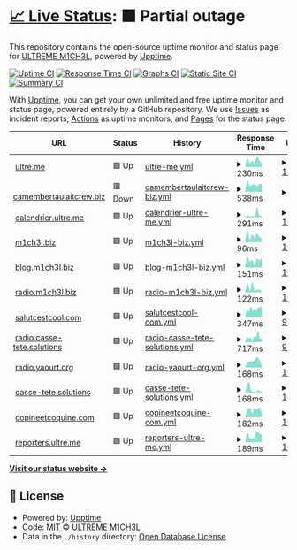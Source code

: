 # [📈 Live Status](https://uptime.ultre.me): <!--live status--> **🟧 Partial outage**

This repository contains the open-source uptime monitor and status page for [ULTREME M1CH3L](https://ultre.me), powered by [Upptime](https://github.com/upptime/upptime).

[![Uptime CI](https://github.com/ultreme/uptime/workflows/Uptime%20CI/badge.svg)](https://github.com/ultreme/uptime/actions?query=workflow%3A%22Uptime+CI%22)
[![Response Time CI](https://github.com/ultreme/uptime/workflows/Response%20Time%20CI/badge.svg)](https://github.com/ultreme/uptime/actions?query=workflow%3A%22Response+Time+CI%22)
[![Graphs CI](https://github.com/ultreme/uptime/workflows/Graphs%20CI/badge.svg)](https://github.com/ultreme/uptime/actions?query=workflow%3A%22Graphs+CI%22)
[![Static Site CI](https://github.com/ultreme/uptime/workflows/Static%20Site%20CI/badge.svg)](https://github.com/ultreme/uptime/actions?query=workflow%3A%22Static+Site+CI%22)
[![Summary CI](https://github.com/ultreme/uptime/workflows/Summary%20CI/badge.svg)](https://github.com/ultreme/uptime/actions?query=workflow%3A%22Summary+CI%22)

With [Upptime](https://upptime.js.org), you can get your own unlimited and free uptime monitor and status page, powered entirely by a GitHub repository. We use [Issues](https://github.com/ultreme/uptime/issues) as incident reports, [Actions](https://github.com/ultreme/uptime/actions) as uptime monitors, and [Pages](https://uptime.ultre.me) for the status page.

<!--start: status pages-->
<!-- This summary is generated by Upptime (https://github.com/upptime/upptime) -->
<!-- Do not edit this manually, your changes will be overwritten -->
<!-- prettier-ignore -->
| URL | Status | History | Response Time | Uptime |
| --- | ------ | ------- | ------------- | ------ |
| <img alt="" src="https://icons.duckduckgo.com/ip3/ultre.me.ico" height="13"> [ultre.me](https://ultre.me) | 🟩 Up | [ultre-me.yml](https://github.com/ultreme/uptime/commits/HEAD/history/ultre-me.yml) | <details><summary><img alt="Response time graph" src="./graphs/ultre-me/response-time-week.png" height="20"> 230ms</summary><br><a href="https://uptime.ultre.me/history/ultre-me"><img alt="Response time 314" src="https://img.shields.io/endpoint?url=https%3A%2F%2Fraw.githubusercontent.com%2Fultreme%2Fuptime%2FHEAD%2Fapi%2Fultre-me%2Fresponse-time.json"></a><br><a href="https://uptime.ultre.me/history/ultre-me"><img alt="24-hour response time 287" src="https://img.shields.io/endpoint?url=https%3A%2F%2Fraw.githubusercontent.com%2Fultreme%2Fuptime%2FHEAD%2Fapi%2Fultre-me%2Fresponse-time-day.json"></a><br><a href="https://uptime.ultre.me/history/ultre-me"><img alt="7-day response time 230" src="https://img.shields.io/endpoint?url=https%3A%2F%2Fraw.githubusercontent.com%2Fultreme%2Fuptime%2FHEAD%2Fapi%2Fultre-me%2Fresponse-time-week.json"></a><br><a href="https://uptime.ultre.me/history/ultre-me"><img alt="30-day response time 312" src="https://img.shields.io/endpoint?url=https%3A%2F%2Fraw.githubusercontent.com%2Fultreme%2Fuptime%2FHEAD%2Fapi%2Fultre-me%2Fresponse-time-month.json"></a><br><a href="https://uptime.ultre.me/history/ultre-me"><img alt="1-year response time 356" src="https://img.shields.io/endpoint?url=https%3A%2F%2Fraw.githubusercontent.com%2Fultreme%2Fuptime%2FHEAD%2Fapi%2Fultre-me%2Fresponse-time-year.json"></a></details> | <details><summary><a href="https://uptime.ultre.me/history/ultre-me">100.00%</a></summary><a href="https://uptime.ultre.me/history/ultre-me"><img alt="All-time uptime 99.95%" src="https://img.shields.io/endpoint?url=https%3A%2F%2Fraw.githubusercontent.com%2Fultreme%2Fuptime%2FHEAD%2Fapi%2Fultre-me%2Fuptime.json"></a><br><a href="https://uptime.ultre.me/history/ultre-me"><img alt="24-hour uptime 100.00%" src="https://img.shields.io/endpoint?url=https%3A%2F%2Fraw.githubusercontent.com%2Fultreme%2Fuptime%2FHEAD%2Fapi%2Fultre-me%2Fuptime-day.json"></a><br><a href="https://uptime.ultre.me/history/ultre-me"><img alt="7-day uptime 100.00%" src="https://img.shields.io/endpoint?url=https%3A%2F%2Fraw.githubusercontent.com%2Fultreme%2Fuptime%2FHEAD%2Fapi%2Fultre-me%2Fuptime-week.json"></a><br><a href="https://uptime.ultre.me/history/ultre-me"><img alt="30-day uptime 99.98%" src="https://img.shields.io/endpoint?url=https%3A%2F%2Fraw.githubusercontent.com%2Fultreme%2Fuptime%2FHEAD%2Fapi%2Fultre-me%2Fuptime-month.json"></a><br><a href="https://uptime.ultre.me/history/ultre-me"><img alt="1-year uptime 99.94%" src="https://img.shields.io/endpoint?url=https%3A%2F%2Fraw.githubusercontent.com%2Fultreme%2Fuptime%2FHEAD%2Fapi%2Fultre-me%2Fuptime-year.json"></a></details>
| <img alt="" src="https://icons.duckduckgo.com/ip3/camembertaulaitcrew.biz.ico" height="13"> [camembertaulaitcrew.biz](https://camembertaulaitcrew.biz) | 🟥 Down | [camembertaulaitcrew-biz.yml](https://github.com/ultreme/uptime/commits/HEAD/history/camembertaulaitcrew-biz.yml) | <details><summary><img alt="Response time graph" src="./graphs/camembertaulaitcrew-biz/response-time-week.png" height="20"> 538ms</summary><br><a href="https://uptime.ultre.me/history/camembertaulaitcrew-biz"><img alt="Response time 598" src="https://img.shields.io/endpoint?url=https%3A%2F%2Fraw.githubusercontent.com%2Fultreme%2Fuptime%2FHEAD%2Fapi%2Fcamembertaulaitcrew-biz%2Fresponse-time.json"></a><br><a href="https://uptime.ultre.me/history/camembertaulaitcrew-biz"><img alt="24-hour response time 912" src="https://img.shields.io/endpoint?url=https%3A%2F%2Fraw.githubusercontent.com%2Fultreme%2Fuptime%2FHEAD%2Fapi%2Fcamembertaulaitcrew-biz%2Fresponse-time-day.json"></a><br><a href="https://uptime.ultre.me/history/camembertaulaitcrew-biz"><img alt="7-day response time 538" src="https://img.shields.io/endpoint?url=https%3A%2F%2Fraw.githubusercontent.com%2Fultreme%2Fuptime%2FHEAD%2Fapi%2Fcamembertaulaitcrew-biz%2Fresponse-time-week.json"></a><br><a href="https://uptime.ultre.me/history/camembertaulaitcrew-biz"><img alt="30-day response time 599" src="https://img.shields.io/endpoint?url=https%3A%2F%2Fraw.githubusercontent.com%2Fultreme%2Fuptime%2FHEAD%2Fapi%2Fcamembertaulaitcrew-biz%2Fresponse-time-month.json"></a><br><a href="https://uptime.ultre.me/history/camembertaulaitcrew-biz"><img alt="1-year response time 642" src="https://img.shields.io/endpoint?url=https%3A%2F%2Fraw.githubusercontent.com%2Fultreme%2Fuptime%2FHEAD%2Fapi%2Fcamembertaulaitcrew-biz%2Fresponse-time-year.json"></a></details> | <details><summary><a href="https://uptime.ultre.me/history/camembertaulaitcrew-biz">0.00%</a></summary><a href="https://uptime.ultre.me/history/camembertaulaitcrew-biz"><img alt="All-time uptime 52.87%" src="https://img.shields.io/endpoint?url=https%3A%2F%2Fraw.githubusercontent.com%2Fultreme%2Fuptime%2FHEAD%2Fapi%2Fcamembertaulaitcrew-biz%2Fuptime.json"></a><br><a href="https://uptime.ultre.me/history/camembertaulaitcrew-biz"><img alt="24-hour uptime 0.00%" src="https://img.shields.io/endpoint?url=https%3A%2F%2Fraw.githubusercontent.com%2Fultreme%2Fuptime%2FHEAD%2Fapi%2Fcamembertaulaitcrew-biz%2Fuptime-day.json"></a><br><a href="https://uptime.ultre.me/history/camembertaulaitcrew-biz"><img alt="7-day uptime 0.00%" src="https://img.shields.io/endpoint?url=https%3A%2F%2Fraw.githubusercontent.com%2Fultreme%2Fuptime%2FHEAD%2Fapi%2Fcamembertaulaitcrew-biz%2Fuptime-week.json"></a><br><a href="https://uptime.ultre.me/history/camembertaulaitcrew-biz"><img alt="30-day uptime 16.50%" src="https://img.shields.io/endpoint?url=https%3A%2F%2Fraw.githubusercontent.com%2Fultreme%2Fuptime%2FHEAD%2Fapi%2Fcamembertaulaitcrew-biz%2Fuptime-month.json"></a><br><a href="https://uptime.ultre.me/history/camembertaulaitcrew-biz"><img alt="1-year uptime 25.95%" src="https://img.shields.io/endpoint?url=https%3A%2F%2Fraw.githubusercontent.com%2Fultreme%2Fuptime%2FHEAD%2Fapi%2Fcamembertaulaitcrew-biz%2Fuptime-year.json"></a></details>
| <img alt="" src="https://icons.duckduckgo.com/ip3/calendrier.ultre.me.ico" height="13"> [calendrier.ultre.me](https://calendrier.ultre.me) | 🟩 Up | [calendrier-ultre-me.yml](https://github.com/ultreme/uptime/commits/HEAD/history/calendrier-ultre-me.yml) | <details><summary><img alt="Response time graph" src="./graphs/calendrier-ultre-me/response-time-week.png" height="20"> 291ms</summary><br><a href="https://uptime.ultre.me/history/calendrier-ultre-me"><img alt="Response time 291" src="https://img.shields.io/endpoint?url=https%3A%2F%2Fraw.githubusercontent.com%2Fultreme%2Fuptime%2FHEAD%2Fapi%2Fcalendrier-ultre-me%2Fresponse-time.json"></a><br><a href="https://uptime.ultre.me/history/calendrier-ultre-me"><img alt="24-hour response time 161" src="https://img.shields.io/endpoint?url=https%3A%2F%2Fraw.githubusercontent.com%2Fultreme%2Fuptime%2FHEAD%2Fapi%2Fcalendrier-ultre-me%2Fresponse-time-day.json"></a><br><a href="https://uptime.ultre.me/history/calendrier-ultre-me"><img alt="7-day response time 291" src="https://img.shields.io/endpoint?url=https%3A%2F%2Fraw.githubusercontent.com%2Fultreme%2Fuptime%2FHEAD%2Fapi%2Fcalendrier-ultre-me%2Fresponse-time-week.json"></a><br><a href="https://uptime.ultre.me/history/calendrier-ultre-me"><img alt="30-day response time 269" src="https://img.shields.io/endpoint?url=https%3A%2F%2Fraw.githubusercontent.com%2Fultreme%2Fuptime%2FHEAD%2Fapi%2Fcalendrier-ultre-me%2Fresponse-time-month.json"></a><br><a href="https://uptime.ultre.me/history/calendrier-ultre-me"><img alt="1-year response time 344" src="https://img.shields.io/endpoint?url=https%3A%2F%2Fraw.githubusercontent.com%2Fultreme%2Fuptime%2FHEAD%2Fapi%2Fcalendrier-ultre-me%2Fresponse-time-year.json"></a></details> | <details><summary><a href="https://uptime.ultre.me/history/calendrier-ultre-me">100.00%</a></summary><a href="https://uptime.ultre.me/history/calendrier-ultre-me"><img alt="All-time uptime 99.95%" src="https://img.shields.io/endpoint?url=https%3A%2F%2Fraw.githubusercontent.com%2Fultreme%2Fuptime%2FHEAD%2Fapi%2Fcalendrier-ultre-me%2Fuptime.json"></a><br><a href="https://uptime.ultre.me/history/calendrier-ultre-me"><img alt="24-hour uptime 100.00%" src="https://img.shields.io/endpoint?url=https%3A%2F%2Fraw.githubusercontent.com%2Fultreme%2Fuptime%2FHEAD%2Fapi%2Fcalendrier-ultre-me%2Fuptime-day.json"></a><br><a href="https://uptime.ultre.me/history/calendrier-ultre-me"><img alt="7-day uptime 100.00%" src="https://img.shields.io/endpoint?url=https%3A%2F%2Fraw.githubusercontent.com%2Fultreme%2Fuptime%2FHEAD%2Fapi%2Fcalendrier-ultre-me%2Fuptime-week.json"></a><br><a href="https://uptime.ultre.me/history/calendrier-ultre-me"><img alt="30-day uptime 100.00%" src="https://img.shields.io/endpoint?url=https%3A%2F%2Fraw.githubusercontent.com%2Fultreme%2Fuptime%2FHEAD%2Fapi%2Fcalendrier-ultre-me%2Fuptime-month.json"></a><br><a href="https://uptime.ultre.me/history/calendrier-ultre-me"><img alt="1-year uptime 99.94%" src="https://img.shields.io/endpoint?url=https%3A%2F%2Fraw.githubusercontent.com%2Fultreme%2Fuptime%2FHEAD%2Fapi%2Fcalendrier-ultre-me%2Fuptime-year.json"></a></details>
| <img alt="" src="https://icons.duckduckgo.com/ip3/www.m1ch3l.biz.ico" height="13"> [m1ch3l.biz](https://www.m1ch3l.biz) | 🟩 Up | [m1ch3l-biz.yml](https://github.com/ultreme/uptime/commits/HEAD/history/m1ch3l-biz.yml) | <details><summary><img alt="Response time graph" src="./graphs/m1ch3l-biz/response-time-week.png" height="20"> 96ms</summary><br><a href="https://uptime.ultre.me/history/m1ch3l-biz"><img alt="Response time 100" src="https://img.shields.io/endpoint?url=https%3A%2F%2Fraw.githubusercontent.com%2Fultreme%2Fuptime%2FHEAD%2Fapi%2Fm1ch3l-biz%2Fresponse-time.json"></a><br><a href="https://uptime.ultre.me/history/m1ch3l-biz"><img alt="24-hour response time 135" src="https://img.shields.io/endpoint?url=https%3A%2F%2Fraw.githubusercontent.com%2Fultreme%2Fuptime%2FHEAD%2Fapi%2Fm1ch3l-biz%2Fresponse-time-day.json"></a><br><a href="https://uptime.ultre.me/history/m1ch3l-biz"><img alt="7-day response time 96" src="https://img.shields.io/endpoint?url=https%3A%2F%2Fraw.githubusercontent.com%2Fultreme%2Fuptime%2FHEAD%2Fapi%2Fm1ch3l-biz%2Fresponse-time-week.json"></a><br><a href="https://uptime.ultre.me/history/m1ch3l-biz"><img alt="30-day response time 115" src="https://img.shields.io/endpoint?url=https%3A%2F%2Fraw.githubusercontent.com%2Fultreme%2Fuptime%2FHEAD%2Fapi%2Fm1ch3l-biz%2Fresponse-time-month.json"></a><br><a href="https://uptime.ultre.me/history/m1ch3l-biz"><img alt="1-year response time 105" src="https://img.shields.io/endpoint?url=https%3A%2F%2Fraw.githubusercontent.com%2Fultreme%2Fuptime%2FHEAD%2Fapi%2Fm1ch3l-biz%2Fresponse-time-year.json"></a></details> | <details><summary><a href="https://uptime.ultre.me/history/m1ch3l-biz">100.00%</a></summary><a href="https://uptime.ultre.me/history/m1ch3l-biz"><img alt="All-time uptime 99.84%" src="https://img.shields.io/endpoint?url=https%3A%2F%2Fraw.githubusercontent.com%2Fultreme%2Fuptime%2FHEAD%2Fapi%2Fm1ch3l-biz%2Fuptime.json"></a><br><a href="https://uptime.ultre.me/history/m1ch3l-biz"><img alt="24-hour uptime 100.00%" src="https://img.shields.io/endpoint?url=https%3A%2F%2Fraw.githubusercontent.com%2Fultreme%2Fuptime%2FHEAD%2Fapi%2Fm1ch3l-biz%2Fuptime-day.json"></a><br><a href="https://uptime.ultre.me/history/m1ch3l-biz"><img alt="7-day uptime 100.00%" src="https://img.shields.io/endpoint?url=https%3A%2F%2Fraw.githubusercontent.com%2Fultreme%2Fuptime%2FHEAD%2Fapi%2Fm1ch3l-biz%2Fuptime-week.json"></a><br><a href="https://uptime.ultre.me/history/m1ch3l-biz"><img alt="30-day uptime 100.00%" src="https://img.shields.io/endpoint?url=https%3A%2F%2Fraw.githubusercontent.com%2Fultreme%2Fuptime%2FHEAD%2Fapi%2Fm1ch3l-biz%2Fuptime-month.json"></a><br><a href="https://uptime.ultre.me/history/m1ch3l-biz"><img alt="1-year uptime 99.99%" src="https://img.shields.io/endpoint?url=https%3A%2F%2Fraw.githubusercontent.com%2Fultreme%2Fuptime%2FHEAD%2Fapi%2Fm1ch3l-biz%2Fuptime-year.json"></a></details>
| <img alt="" src="https://icons.duckduckgo.com/ip3/blog.m1ch3l.biz.ico" height="13"> [blog.m1ch3l.biz](https://blog.m1ch3l.biz) | 🟩 Up | [blog-m1ch3l-biz.yml](https://github.com/ultreme/uptime/commits/HEAD/history/blog-m1ch3l-biz.yml) | <details><summary><img alt="Response time graph" src="./graphs/blog-m1ch3l-biz/response-time-week.png" height="20"> 151ms</summary><br><a href="https://uptime.ultre.me/history/blog-m1ch3l-biz"><img alt="Response time 204" src="https://img.shields.io/endpoint?url=https%3A%2F%2Fraw.githubusercontent.com%2Fultreme%2Fuptime%2FHEAD%2Fapi%2Fblog-m1ch3l-biz%2Fresponse-time.json"></a><br><a href="https://uptime.ultre.me/history/blog-m1ch3l-biz"><img alt="24-hour response time 150" src="https://img.shields.io/endpoint?url=https%3A%2F%2Fraw.githubusercontent.com%2Fultreme%2Fuptime%2FHEAD%2Fapi%2Fblog-m1ch3l-biz%2Fresponse-time-day.json"></a><br><a href="https://uptime.ultre.me/history/blog-m1ch3l-biz"><img alt="7-day response time 151" src="https://img.shields.io/endpoint?url=https%3A%2F%2Fraw.githubusercontent.com%2Fultreme%2Fuptime%2FHEAD%2Fapi%2Fblog-m1ch3l-biz%2Fresponse-time-week.json"></a><br><a href="https://uptime.ultre.me/history/blog-m1ch3l-biz"><img alt="30-day response time 189" src="https://img.shields.io/endpoint?url=https%3A%2F%2Fraw.githubusercontent.com%2Fultreme%2Fuptime%2FHEAD%2Fapi%2Fblog-m1ch3l-biz%2Fresponse-time-month.json"></a><br><a href="https://uptime.ultre.me/history/blog-m1ch3l-biz"><img alt="1-year response time 230" src="https://img.shields.io/endpoint?url=https%3A%2F%2Fraw.githubusercontent.com%2Fultreme%2Fuptime%2FHEAD%2Fapi%2Fblog-m1ch3l-biz%2Fresponse-time-year.json"></a></details> | <details><summary><a href="https://uptime.ultre.me/history/blog-m1ch3l-biz">100.00%</a></summary><a href="https://uptime.ultre.me/history/blog-m1ch3l-biz"><img alt="All-time uptime 99.97%" src="https://img.shields.io/endpoint?url=https%3A%2F%2Fraw.githubusercontent.com%2Fultreme%2Fuptime%2FHEAD%2Fapi%2Fblog-m1ch3l-biz%2Fuptime.json"></a><br><a href="https://uptime.ultre.me/history/blog-m1ch3l-biz"><img alt="24-hour uptime 100.00%" src="https://img.shields.io/endpoint?url=https%3A%2F%2Fraw.githubusercontent.com%2Fultreme%2Fuptime%2FHEAD%2Fapi%2Fblog-m1ch3l-biz%2Fuptime-day.json"></a><br><a href="https://uptime.ultre.me/history/blog-m1ch3l-biz"><img alt="7-day uptime 100.00%" src="https://img.shields.io/endpoint?url=https%3A%2F%2Fraw.githubusercontent.com%2Fultreme%2Fuptime%2FHEAD%2Fapi%2Fblog-m1ch3l-biz%2Fuptime-week.json"></a><br><a href="https://uptime.ultre.me/history/blog-m1ch3l-biz"><img alt="30-day uptime 100.00%" src="https://img.shields.io/endpoint?url=https%3A%2F%2Fraw.githubusercontent.com%2Fultreme%2Fuptime%2FHEAD%2Fapi%2Fblog-m1ch3l-biz%2Fuptime-month.json"></a><br><a href="https://uptime.ultre.me/history/blog-m1ch3l-biz"><img alt="1-year uptime 99.96%" src="https://img.shields.io/endpoint?url=https%3A%2F%2Fraw.githubusercontent.com%2Fultreme%2Fuptime%2FHEAD%2Fapi%2Fblog-m1ch3l-biz%2Fuptime-year.json"></a></details>
| <img alt="" src="https://icons.duckduckgo.com/ip3/radio.m1ch3l.biz.ico" height="13"> [radio.m1ch3l.biz](https://radio.m1ch3l.biz/) | 🟩 Up | [radio-m1ch3l-biz.yml](https://github.com/ultreme/uptime/commits/HEAD/history/radio-m1ch3l-biz.yml) | <details><summary><img alt="Response time graph" src="./graphs/radio-m1ch3l-biz/response-time-week.png" height="20"> 122ms</summary><br><a href="https://uptime.ultre.me/history/radio-m1ch3l-biz"><img alt="Response time 98" src="https://img.shields.io/endpoint?url=https%3A%2F%2Fraw.githubusercontent.com%2Fultreme%2Fuptime%2FHEAD%2Fapi%2Fradio-m1ch3l-biz%2Fresponse-time.json"></a><br><a href="https://uptime.ultre.me/history/radio-m1ch3l-biz"><img alt="24-hour response time 135" src="https://img.shields.io/endpoint?url=https%3A%2F%2Fraw.githubusercontent.com%2Fultreme%2Fuptime%2FHEAD%2Fapi%2Fradio-m1ch3l-biz%2Fresponse-time-day.json"></a><br><a href="https://uptime.ultre.me/history/radio-m1ch3l-biz"><img alt="7-day response time 122" src="https://img.shields.io/endpoint?url=https%3A%2F%2Fraw.githubusercontent.com%2Fultreme%2Fuptime%2FHEAD%2Fapi%2Fradio-m1ch3l-biz%2Fresponse-time-week.json"></a><br><a href="https://uptime.ultre.me/history/radio-m1ch3l-biz"><img alt="30-day response time 130" src="https://img.shields.io/endpoint?url=https%3A%2F%2Fraw.githubusercontent.com%2Fultreme%2Fuptime%2FHEAD%2Fapi%2Fradio-m1ch3l-biz%2Fresponse-time-month.json"></a><br><a href="https://uptime.ultre.me/history/radio-m1ch3l-biz"><img alt="1-year response time 104" src="https://img.shields.io/endpoint?url=https%3A%2F%2Fraw.githubusercontent.com%2Fultreme%2Fuptime%2FHEAD%2Fapi%2Fradio-m1ch3l-biz%2Fresponse-time-year.json"></a></details> | <details><summary><a href="https://uptime.ultre.me/history/radio-m1ch3l-biz">100.00%</a></summary><a href="https://uptime.ultre.me/history/radio-m1ch3l-biz"><img alt="All-time uptime 99.99%" src="https://img.shields.io/endpoint?url=https%3A%2F%2Fraw.githubusercontent.com%2Fultreme%2Fuptime%2FHEAD%2Fapi%2Fradio-m1ch3l-biz%2Fuptime.json"></a><br><a href="https://uptime.ultre.me/history/radio-m1ch3l-biz"><img alt="24-hour uptime 100.00%" src="https://img.shields.io/endpoint?url=https%3A%2F%2Fraw.githubusercontent.com%2Fultreme%2Fuptime%2FHEAD%2Fapi%2Fradio-m1ch3l-biz%2Fuptime-day.json"></a><br><a href="https://uptime.ultre.me/history/radio-m1ch3l-biz"><img alt="7-day uptime 100.00%" src="https://img.shields.io/endpoint?url=https%3A%2F%2Fraw.githubusercontent.com%2Fultreme%2Fuptime%2FHEAD%2Fapi%2Fradio-m1ch3l-biz%2Fuptime-week.json"></a><br><a href="https://uptime.ultre.me/history/radio-m1ch3l-biz"><img alt="30-day uptime 100.00%" src="https://img.shields.io/endpoint?url=https%3A%2F%2Fraw.githubusercontent.com%2Fultreme%2Fuptime%2FHEAD%2Fapi%2Fradio-m1ch3l-biz%2Fuptime-month.json"></a><br><a href="https://uptime.ultre.me/history/radio-m1ch3l-biz"><img alt="1-year uptime 99.99%" src="https://img.shields.io/endpoint?url=https%3A%2F%2Fraw.githubusercontent.com%2Fultreme%2Fuptime%2FHEAD%2Fapi%2Fradio-m1ch3l-biz%2Fuptime-year.json"></a></details>
| <img alt="" src="https://icons.duckduckgo.com/ip3/salutcestcool.com.ico" height="13"> [salutcestcool.com](http://salutcestcool.com/) | 🟩 Up | [salutcestcool-com.yml](https://github.com/ultreme/uptime/commits/HEAD/history/salutcestcool-com.yml) | <details><summary><img alt="Response time graph" src="./graphs/salutcestcool-com/response-time-week.png" height="20"> 347ms</summary><br><a href="https://uptime.ultre.me/history/salutcestcool-com"><img alt="Response time 301" src="https://img.shields.io/endpoint?url=https%3A%2F%2Fraw.githubusercontent.com%2Fultreme%2Fuptime%2FHEAD%2Fapi%2Fsalutcestcool-com%2Fresponse-time.json"></a><br><a href="https://uptime.ultre.me/history/salutcestcool-com"><img alt="24-hour response time 429" src="https://img.shields.io/endpoint?url=https%3A%2F%2Fraw.githubusercontent.com%2Fultreme%2Fuptime%2FHEAD%2Fapi%2Fsalutcestcool-com%2Fresponse-time-day.json"></a><br><a href="https://uptime.ultre.me/history/salutcestcool-com"><img alt="7-day response time 347" src="https://img.shields.io/endpoint?url=https%3A%2F%2Fraw.githubusercontent.com%2Fultreme%2Fuptime%2FHEAD%2Fapi%2Fsalutcestcool-com%2Fresponse-time-week.json"></a><br><a href="https://uptime.ultre.me/history/salutcestcool-com"><img alt="30-day response time 337" src="https://img.shields.io/endpoint?url=https%3A%2F%2Fraw.githubusercontent.com%2Fultreme%2Fuptime%2FHEAD%2Fapi%2Fsalutcestcool-com%2Fresponse-time-month.json"></a><br><a href="https://uptime.ultre.me/history/salutcestcool-com"><img alt="1-year response time 307" src="https://img.shields.io/endpoint?url=https%3A%2F%2Fraw.githubusercontent.com%2Fultreme%2Fuptime%2FHEAD%2Fapi%2Fsalutcestcool-com%2Fresponse-time-year.json"></a></details> | <details><summary><a href="https://uptime.ultre.me/history/salutcestcool-com">99.16%</a></summary><a href="https://uptime.ultre.me/history/salutcestcool-com"><img alt="All-time uptime 99.96%" src="https://img.shields.io/endpoint?url=https%3A%2F%2Fraw.githubusercontent.com%2Fultreme%2Fuptime%2FHEAD%2Fapi%2Fsalutcestcool-com%2Fuptime.json"></a><br><a href="https://uptime.ultre.me/history/salutcestcool-com"><img alt="24-hour uptime 100.00%" src="https://img.shields.io/endpoint?url=https%3A%2F%2Fraw.githubusercontent.com%2Fultreme%2Fuptime%2FHEAD%2Fapi%2Fsalutcestcool-com%2Fuptime-day.json"></a><br><a href="https://uptime.ultre.me/history/salutcestcool-com"><img alt="7-day uptime 99.16%" src="https://img.shields.io/endpoint?url=https%3A%2F%2Fraw.githubusercontent.com%2Fultreme%2Fuptime%2FHEAD%2Fapi%2Fsalutcestcool-com%2Fuptime-week.json"></a><br><a href="https://uptime.ultre.me/history/salutcestcool-com"><img alt="30-day uptime 99.81%" src="https://img.shields.io/endpoint?url=https%3A%2F%2Fraw.githubusercontent.com%2Fultreme%2Fuptime%2FHEAD%2Fapi%2Fsalutcestcool-com%2Fuptime-month.json"></a><br><a href="https://uptime.ultre.me/history/salutcestcool-com"><img alt="1-year uptime 99.96%" src="https://img.shields.io/endpoint?url=https%3A%2F%2Fraw.githubusercontent.com%2Fultreme%2Fuptime%2FHEAD%2Fapi%2Fsalutcestcool-com%2Fuptime-year.json"></a></details>
| <img alt="" src="https://icons.duckduckgo.com/ip3/radio.casse-tete.solutions.ico" height="13"> [radio.casse-tete.solutions](http://radio.casse-tete.solutions/) | 🟩 Up | [radio-casse-tete-solutions.yml](https://github.com/ultreme/uptime/commits/HEAD/history/radio-casse-tete-solutions.yml) | <details><summary><img alt="Response time graph" src="./graphs/radio-casse-tete-solutions/response-time-week.png" height="20"> 717ms</summary><br><a href="https://uptime.ultre.me/history/radio-casse-tete-solutions"><img alt="Response time 542" src="https://img.shields.io/endpoint?url=https%3A%2F%2Fraw.githubusercontent.com%2Fultreme%2Fuptime%2FHEAD%2Fapi%2Fradio-casse-tete-solutions%2Fresponse-time.json"></a><br><a href="https://uptime.ultre.me/history/radio-casse-tete-solutions"><img alt="24-hour response time 813" src="https://img.shields.io/endpoint?url=https%3A%2F%2Fraw.githubusercontent.com%2Fultreme%2Fuptime%2FHEAD%2Fapi%2Fradio-casse-tete-solutions%2Fresponse-time-day.json"></a><br><a href="https://uptime.ultre.me/history/radio-casse-tete-solutions"><img alt="7-day response time 717" src="https://img.shields.io/endpoint?url=https%3A%2F%2Fraw.githubusercontent.com%2Fultreme%2Fuptime%2FHEAD%2Fapi%2Fradio-casse-tete-solutions%2Fresponse-time-week.json"></a><br><a href="https://uptime.ultre.me/history/radio-casse-tete-solutions"><img alt="30-day response time 733" src="https://img.shields.io/endpoint?url=https%3A%2F%2Fraw.githubusercontent.com%2Fultreme%2Fuptime%2FHEAD%2Fapi%2Fradio-casse-tete-solutions%2Fresponse-time-month.json"></a><br><a href="https://uptime.ultre.me/history/radio-casse-tete-solutions"><img alt="1-year response time 569" src="https://img.shields.io/endpoint?url=https%3A%2F%2Fraw.githubusercontent.com%2Fultreme%2Fuptime%2FHEAD%2Fapi%2Fradio-casse-tete-solutions%2Fresponse-time-year.json"></a></details> | <details><summary><a href="https://uptime.ultre.me/history/radio-casse-tete-solutions">99.85%</a></summary><a href="https://uptime.ultre.me/history/radio-casse-tete-solutions"><img alt="All-time uptime 99.99%" src="https://img.shields.io/endpoint?url=https%3A%2F%2Fraw.githubusercontent.com%2Fultreme%2Fuptime%2FHEAD%2Fapi%2Fradio-casse-tete-solutions%2Fuptime.json"></a><br><a href="https://uptime.ultre.me/history/radio-casse-tete-solutions"><img alt="24-hour uptime 100.00%" src="https://img.shields.io/endpoint?url=https%3A%2F%2Fraw.githubusercontent.com%2Fultreme%2Fuptime%2FHEAD%2Fapi%2Fradio-casse-tete-solutions%2Fuptime-day.json"></a><br><a href="https://uptime.ultre.me/history/radio-casse-tete-solutions"><img alt="7-day uptime 99.85%" src="https://img.shields.io/endpoint?url=https%3A%2F%2Fraw.githubusercontent.com%2Fultreme%2Fuptime%2FHEAD%2Fapi%2Fradio-casse-tete-solutions%2Fuptime-week.json"></a><br><a href="https://uptime.ultre.me/history/radio-casse-tete-solutions"><img alt="30-day uptime 99.97%" src="https://img.shields.io/endpoint?url=https%3A%2F%2Fraw.githubusercontent.com%2Fultreme%2Fuptime%2FHEAD%2Fapi%2Fradio-casse-tete-solutions%2Fuptime-month.json"></a><br><a href="https://uptime.ultre.me/history/radio-casse-tete-solutions"><img alt="1-year uptime 99.99%" src="https://img.shields.io/endpoint?url=https%3A%2F%2Fraw.githubusercontent.com%2Fultreme%2Fuptime%2FHEAD%2Fapi%2Fradio-casse-tete-solutions%2Fuptime-year.json"></a></details>
| <img alt="" src="https://icons.duckduckgo.com/ip3/radio.yaourt.org.ico" height="13"> [radio.yaourt.org](https://radio.yaourt.org/) | 🟩 Up | [radio-yaourt-org.yml](https://github.com/ultreme/uptime/commits/HEAD/history/radio-yaourt-org.yml) | <details><summary><img alt="Response time graph" src="./graphs/radio-yaourt-org/response-time-week.png" height="20"> 168ms</summary><br><a href="https://uptime.ultre.me/history/radio-yaourt-org"><img alt="Response time 187" src="https://img.shields.io/endpoint?url=https%3A%2F%2Fraw.githubusercontent.com%2Fultreme%2Fuptime%2FHEAD%2Fapi%2Fradio-yaourt-org%2Fresponse-time.json"></a><br><a href="https://uptime.ultre.me/history/radio-yaourt-org"><img alt="24-hour response time 133" src="https://img.shields.io/endpoint?url=https%3A%2F%2Fraw.githubusercontent.com%2Fultreme%2Fuptime%2FHEAD%2Fapi%2Fradio-yaourt-org%2Fresponse-time-day.json"></a><br><a href="https://uptime.ultre.me/history/radio-yaourt-org"><img alt="7-day response time 168" src="https://img.shields.io/endpoint?url=https%3A%2F%2Fraw.githubusercontent.com%2Fultreme%2Fuptime%2FHEAD%2Fapi%2Fradio-yaourt-org%2Fresponse-time-week.json"></a><br><a href="https://uptime.ultre.me/history/radio-yaourt-org"><img alt="30-day response time 178" src="https://img.shields.io/endpoint?url=https%3A%2F%2Fraw.githubusercontent.com%2Fultreme%2Fuptime%2FHEAD%2Fapi%2Fradio-yaourt-org%2Fresponse-time-month.json"></a><br><a href="https://uptime.ultre.me/history/radio-yaourt-org"><img alt="1-year response time 194" src="https://img.shields.io/endpoint?url=https%3A%2F%2Fraw.githubusercontent.com%2Fultreme%2Fuptime%2FHEAD%2Fapi%2Fradio-yaourt-org%2Fresponse-time-year.json"></a></details> | <details><summary><a href="https://uptime.ultre.me/history/radio-yaourt-org">100.00%</a></summary><a href="https://uptime.ultre.me/history/radio-yaourt-org"><img alt="All-time uptime 99.99%" src="https://img.shields.io/endpoint?url=https%3A%2F%2Fraw.githubusercontent.com%2Fultreme%2Fuptime%2FHEAD%2Fapi%2Fradio-yaourt-org%2Fuptime.json"></a><br><a href="https://uptime.ultre.me/history/radio-yaourt-org"><img alt="24-hour uptime 100.00%" src="https://img.shields.io/endpoint?url=https%3A%2F%2Fraw.githubusercontent.com%2Fultreme%2Fuptime%2FHEAD%2Fapi%2Fradio-yaourt-org%2Fuptime-day.json"></a><br><a href="https://uptime.ultre.me/history/radio-yaourt-org"><img alt="7-day uptime 100.00%" src="https://img.shields.io/endpoint?url=https%3A%2F%2Fraw.githubusercontent.com%2Fultreme%2Fuptime%2FHEAD%2Fapi%2Fradio-yaourt-org%2Fuptime-week.json"></a><br><a href="https://uptime.ultre.me/history/radio-yaourt-org"><img alt="30-day uptime 100.00%" src="https://img.shields.io/endpoint?url=https%3A%2F%2Fraw.githubusercontent.com%2Fultreme%2Fuptime%2FHEAD%2Fapi%2Fradio-yaourt-org%2Fuptime-month.json"></a><br><a href="https://uptime.ultre.me/history/radio-yaourt-org"><img alt="1-year uptime 99.99%" src="https://img.shields.io/endpoint?url=https%3A%2F%2Fraw.githubusercontent.com%2Fultreme%2Fuptime%2FHEAD%2Fapi%2Fradio-yaourt-org%2Fuptime-year.json"></a></details>
| <img alt="" src="https://icons.duckduckgo.com/ip3/www.casse-tete.solutions.ico" height="13"> [casse-tete.solutions](http://www.casse-tete.solutions/) | 🟩 Up | [casse-tete-solutions.yml](https://github.com/ultreme/uptime/commits/HEAD/history/casse-tete-solutions.yml) | <details><summary><img alt="Response time graph" src="./graphs/casse-tete-solutions/response-time-week.png" height="20"> 168ms</summary><br><a href="https://uptime.ultre.me/history/casse-tete-solutions"><img alt="Response time 180" src="https://img.shields.io/endpoint?url=https%3A%2F%2Fraw.githubusercontent.com%2Fultreme%2Fuptime%2FHEAD%2Fapi%2Fcasse-tete-solutions%2Fresponse-time.json"></a><br><a href="https://uptime.ultre.me/history/casse-tete-solutions"><img alt="24-hour response time 200" src="https://img.shields.io/endpoint?url=https%3A%2F%2Fraw.githubusercontent.com%2Fultreme%2Fuptime%2FHEAD%2Fapi%2Fcasse-tete-solutions%2Fresponse-time-day.json"></a><br><a href="https://uptime.ultre.me/history/casse-tete-solutions"><img alt="7-day response time 168" src="https://img.shields.io/endpoint?url=https%3A%2F%2Fraw.githubusercontent.com%2Fultreme%2Fuptime%2FHEAD%2Fapi%2Fcasse-tete-solutions%2Fresponse-time-week.json"></a><br><a href="https://uptime.ultre.me/history/casse-tete-solutions"><img alt="30-day response time 256" src="https://img.shields.io/endpoint?url=https%3A%2F%2Fraw.githubusercontent.com%2Fultreme%2Fuptime%2FHEAD%2Fapi%2Fcasse-tete-solutions%2Fresponse-time-month.json"></a><br><a href="https://uptime.ultre.me/history/casse-tete-solutions"><img alt="1-year response time 206" src="https://img.shields.io/endpoint?url=https%3A%2F%2Fraw.githubusercontent.com%2Fultreme%2Fuptime%2FHEAD%2Fapi%2Fcasse-tete-solutions%2Fresponse-time-year.json"></a></details> | <details><summary><a href="https://uptime.ultre.me/history/casse-tete-solutions">100.00%</a></summary><a href="https://uptime.ultre.me/history/casse-tete-solutions"><img alt="All-time uptime 99.95%" src="https://img.shields.io/endpoint?url=https%3A%2F%2Fraw.githubusercontent.com%2Fultreme%2Fuptime%2FHEAD%2Fapi%2Fcasse-tete-solutions%2Fuptime.json"></a><br><a href="https://uptime.ultre.me/history/casse-tete-solutions"><img alt="24-hour uptime 100.00%" src="https://img.shields.io/endpoint?url=https%3A%2F%2Fraw.githubusercontent.com%2Fultreme%2Fuptime%2FHEAD%2Fapi%2Fcasse-tete-solutions%2Fuptime-day.json"></a><br><a href="https://uptime.ultre.me/history/casse-tete-solutions"><img alt="7-day uptime 100.00%" src="https://img.shields.io/endpoint?url=https%3A%2F%2Fraw.githubusercontent.com%2Fultreme%2Fuptime%2FHEAD%2Fapi%2Fcasse-tete-solutions%2Fuptime-week.json"></a><br><a href="https://uptime.ultre.me/history/casse-tete-solutions"><img alt="30-day uptime 99.98%" src="https://img.shields.io/endpoint?url=https%3A%2F%2Fraw.githubusercontent.com%2Fultreme%2Fuptime%2FHEAD%2Fapi%2Fcasse-tete-solutions%2Fuptime-month.json"></a><br><a href="https://uptime.ultre.me/history/casse-tete-solutions"><img alt="1-year uptime 99.92%" src="https://img.shields.io/endpoint?url=https%3A%2F%2Fraw.githubusercontent.com%2Fultreme%2Fuptime%2FHEAD%2Fapi%2Fcasse-tete-solutions%2Fuptime-year.json"></a></details>
| <img alt="" src="https://icons.duckduckgo.com/ip3/copineetcoquine.com.ico" height="13"> [copineetcoquine.com](https://copineetcoquine.com/) | 🟩 Up | [copineetcoquine-com.yml](https://github.com/ultreme/uptime/commits/HEAD/history/copineetcoquine-com.yml) | <details><summary><img alt="Response time graph" src="./graphs/copineetcoquine-com/response-time-week.png" height="20"> 182ms</summary><br><a href="https://uptime.ultre.me/history/copineetcoquine-com"><img alt="Response time 320" src="https://img.shields.io/endpoint?url=https%3A%2F%2Fraw.githubusercontent.com%2Fultreme%2Fuptime%2FHEAD%2Fapi%2Fcopineetcoquine-com%2Fresponse-time.json"></a><br><a href="https://uptime.ultre.me/history/copineetcoquine-com"><img alt="24-hour response time 102" src="https://img.shields.io/endpoint?url=https%3A%2F%2Fraw.githubusercontent.com%2Fultreme%2Fuptime%2FHEAD%2Fapi%2Fcopineetcoquine-com%2Fresponse-time-day.json"></a><br><a href="https://uptime.ultre.me/history/copineetcoquine-com"><img alt="7-day response time 182" src="https://img.shields.io/endpoint?url=https%3A%2F%2Fraw.githubusercontent.com%2Fultreme%2Fuptime%2FHEAD%2Fapi%2Fcopineetcoquine-com%2Fresponse-time-week.json"></a><br><a href="https://uptime.ultre.me/history/copineetcoquine-com"><img alt="30-day response time 233" src="https://img.shields.io/endpoint?url=https%3A%2F%2Fraw.githubusercontent.com%2Fultreme%2Fuptime%2FHEAD%2Fapi%2Fcopineetcoquine-com%2Fresponse-time-month.json"></a><br><a href="https://uptime.ultre.me/history/copineetcoquine-com"><img alt="1-year response time 300" src="https://img.shields.io/endpoint?url=https%3A%2F%2Fraw.githubusercontent.com%2Fultreme%2Fuptime%2FHEAD%2Fapi%2Fcopineetcoquine-com%2Fresponse-time-year.json"></a></details> | <details><summary><a href="https://uptime.ultre.me/history/copineetcoquine-com">100.00%</a></summary><a href="https://uptime.ultre.me/history/copineetcoquine-com"><img alt="All-time uptime 99.99%" src="https://img.shields.io/endpoint?url=https%3A%2F%2Fraw.githubusercontent.com%2Fultreme%2Fuptime%2FHEAD%2Fapi%2Fcopineetcoquine-com%2Fuptime.json"></a><br><a href="https://uptime.ultre.me/history/copineetcoquine-com"><img alt="24-hour uptime 100.00%" src="https://img.shields.io/endpoint?url=https%3A%2F%2Fraw.githubusercontent.com%2Fultreme%2Fuptime%2FHEAD%2Fapi%2Fcopineetcoquine-com%2Fuptime-day.json"></a><br><a href="https://uptime.ultre.me/history/copineetcoquine-com"><img alt="7-day uptime 100.00%" src="https://img.shields.io/endpoint?url=https%3A%2F%2Fraw.githubusercontent.com%2Fultreme%2Fuptime%2FHEAD%2Fapi%2Fcopineetcoquine-com%2Fuptime-week.json"></a><br><a href="https://uptime.ultre.me/history/copineetcoquine-com"><img alt="30-day uptime 100.00%" src="https://img.shields.io/endpoint?url=https%3A%2F%2Fraw.githubusercontent.com%2Fultreme%2Fuptime%2FHEAD%2Fapi%2Fcopineetcoquine-com%2Fuptime-month.json"></a><br><a href="https://uptime.ultre.me/history/copineetcoquine-com"><img alt="1-year uptime 99.99%" src="https://img.shields.io/endpoint?url=https%3A%2F%2Fraw.githubusercontent.com%2Fultreme%2Fuptime%2FHEAD%2Fapi%2Fcopineetcoquine-com%2Fuptime-year.json"></a></details>
| <img alt="" src="https://icons.duckduckgo.com/ip3/reporters.ultre.me.ico" height="13"> [reporters.ultre.me](https://reporters.ultre.me) | 🟩 Up | [reporters-ultre-me.yml](https://github.com/ultreme/uptime/commits/HEAD/history/reporters-ultre-me.yml) | <details><summary><img alt="Response time graph" src="./graphs/reporters-ultre-me/response-time-week.png" height="20"> 189ms</summary><br><a href="https://uptime.ultre.me/history/reporters-ultre-me"><img alt="Response time 309" src="https://img.shields.io/endpoint?url=https%3A%2F%2Fraw.githubusercontent.com%2Fultreme%2Fuptime%2FHEAD%2Fapi%2Freporters-ultre-me%2Fresponse-time.json"></a><br><a href="https://uptime.ultre.me/history/reporters-ultre-me"><img alt="24-hour response time 107" src="https://img.shields.io/endpoint?url=https%3A%2F%2Fraw.githubusercontent.com%2Fultreme%2Fuptime%2FHEAD%2Fapi%2Freporters-ultre-me%2Fresponse-time-day.json"></a><br><a href="https://uptime.ultre.me/history/reporters-ultre-me"><img alt="7-day response time 189" src="https://img.shields.io/endpoint?url=https%3A%2F%2Fraw.githubusercontent.com%2Fultreme%2Fuptime%2FHEAD%2Fapi%2Freporters-ultre-me%2Fresponse-time-week.json"></a><br><a href="https://uptime.ultre.me/history/reporters-ultre-me"><img alt="30-day response time 303" src="https://img.shields.io/endpoint?url=https%3A%2F%2Fraw.githubusercontent.com%2Fultreme%2Fuptime%2FHEAD%2Fapi%2Freporters-ultre-me%2Fresponse-time-month.json"></a><br><a href="https://uptime.ultre.me/history/reporters-ultre-me"><img alt="1-year response time 374" src="https://img.shields.io/endpoint?url=https%3A%2F%2Fraw.githubusercontent.com%2Fultreme%2Fuptime%2FHEAD%2Fapi%2Freporters-ultre-me%2Fresponse-time-year.json"></a></details> | <details><summary><a href="https://uptime.ultre.me/history/reporters-ultre-me">100.00%</a></summary><a href="https://uptime.ultre.me/history/reporters-ultre-me"><img alt="All-time uptime 99.96%" src="https://img.shields.io/endpoint?url=https%3A%2F%2Fraw.githubusercontent.com%2Fultreme%2Fuptime%2FHEAD%2Fapi%2Freporters-ultre-me%2Fuptime.json"></a><br><a href="https://uptime.ultre.me/history/reporters-ultre-me"><img alt="24-hour uptime 100.00%" src="https://img.shields.io/endpoint?url=https%3A%2F%2Fraw.githubusercontent.com%2Fultreme%2Fuptime%2FHEAD%2Fapi%2Freporters-ultre-me%2Fuptime-day.json"></a><br><a href="https://uptime.ultre.me/history/reporters-ultre-me"><img alt="7-day uptime 100.00%" src="https://img.shields.io/endpoint?url=https%3A%2F%2Fraw.githubusercontent.com%2Fultreme%2Fuptime%2FHEAD%2Fapi%2Freporters-ultre-me%2Fuptime-week.json"></a><br><a href="https://uptime.ultre.me/history/reporters-ultre-me"><img alt="30-day uptime 99.99%" src="https://img.shields.io/endpoint?url=https%3A%2F%2Fraw.githubusercontent.com%2Fultreme%2Fuptime%2FHEAD%2Fapi%2Freporters-ultre-me%2Fuptime-month.json"></a><br><a href="https://uptime.ultre.me/history/reporters-ultre-me"><img alt="1-year uptime 99.94%" src="https://img.shields.io/endpoint?url=https%3A%2F%2Fraw.githubusercontent.com%2Fultreme%2Fuptime%2FHEAD%2Fapi%2Freporters-ultre-me%2Fuptime-year.json"></a></details>

<!--end: status pages-->

[**Visit our status website →**](https://uptime.ultre.me)

## 📄 License

- Powered by: [Upptime](https://github.com/upptime/upptime)
- Code: [MIT](./LICENSE) © [ULTREME M1CH3L](https://ultre.me)
- Data in the `./history` directory: [Open Database License](https://opendatacommons.org/licenses/odbl/1-0/)
